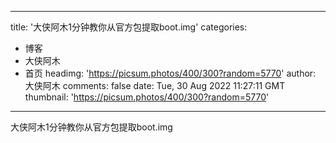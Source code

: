 
---
title: '大侠阿木1分钟教你从官方包提取boot.img'
categories: 
 - 博客
 - 大侠阿木
 - 首页
headimg: 'https://picsum.photos/400/300?random=5770'
author: 大侠阿木
comments: false
date: Tue, 30 Aug 2022 11:27:11 GMT
thumbnail: 'https://picsum.photos/400/300?random=5770'
---

<div>   
大侠阿木1分钟教你从官方包提取boot.img  
</div>
            